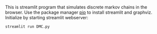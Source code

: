This is streamlit program that simulates discrete markov chains in the browser.
Use the package manager [pip](https://pip.pypa.io/en/stable/) to install streamlit and graphviz.
Initialize by starting streamlit webserver:

```bash
streamlit run DMC.py
```
